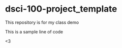 # dsci-100-project_template

This repository is for my class demo

This is a sample line of code

<3

